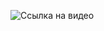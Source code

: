 ![Ссылка на видео](https://drive.google.com/file/d/1VjDtsOM5yD1sYOTjlMOTP69zOJfZNCqm/view?usp=sharing)